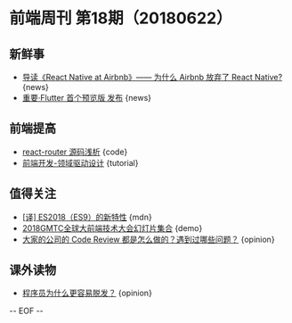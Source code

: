 # 前端周刊 第18期（20180622）

## 新鲜事

- [导读《React Native at Airbnb》—— 为什么 Airbnb 放弃了 React Native?](https://zhuanlan.zhihu.com/p/38288285) {news}
- [重要·Flutter 首个预览版 发布](https://juejin.im/post/5b2b41a451882574e808dbf1) {news}

## 前端提高

- [react-router 源码浅析](https://juejin.im/post/5b1b94e4e51d45069928f32a) {code}
- [前端开发-领域驱动设计](https://juejin.im/post/5b1c71ad6fb9a01e5918398d)  {tutorial}

## 值得关注

- [[译] ES2018（ES9）的新特性](https://juejin.im/post/5b2a186cf265da596d04a648#comment) {mdn}
- [2018GMTC全球大前端技术大会幻灯片集合](https://ppt.geekbang.org/list/gmtc2018?device=geekTime.ios&from=groupmessage&isappinstalled=0) {demo}
- [大家的公司的 Code Review 都是怎么做的？遇到过哪些问题？](https://www.zhihu.com/question/41089988/answer/135943884) {opinion}

## 课外读物

- [程序员为什么更容易脱发？](https://mp.weixin.qq.com/s/Oozs3A3RRV7Gldg-qR3Tyg) {opinion}

[//]: # (分类图标
    新闻 {news}
    视频 {video}
    教程 {tutorial}
    代码 {code}
    演示 {demo}
    观点 {opinion}
    技巧 {tips}
    工具 {tools}
    书籍 {book}
    文档 {doc}
    GayHub {github}
    规范 {w3c}
    规范 {mdn}
    Three.js {threejs}
  )

-- EOF --